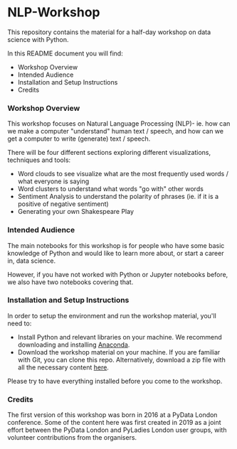 # NLP-Workshop


This repository contains the material for a half-day workshop on data science with Python.

In this README document you will find:

- Workshop Overview
- Intended Audience
- Installation and Setup Instructions
- Credits


### Workshop Overview

This workshop focuses on Natural Language Processing (NLP)- ie. how can we make a computer "understand" human text / speech, and how can we get a computer to write (generate) text / speech.

There will be four different sections exploring different visualizations, techniques and tools:

- Word clouds to see visualize what are the most frequently used words / what everyone is saying
- Word clusters to understand what words "go with" other words
- Sentiment Analysis to understand the polarity of phrases (ie. if it is a positive of negative sentiment)
- Generating your own Shakespeare Play


### Intended Audience

The main notebooks for this workshop is for people who have some basic knowledge of Python and would like to learn more about, or start a career in, data science.

However, if you have not worked with Python or Jupyter notebooks before, we also have two notebooks covering that.


### Installation and Setup Instructions

In order to setup the environment and run the workshop material, you'll need to:

- Install Python and relevant libraries on your machine. We recommend downloading and installing [Anaconda](https://www.anaconda.com/products/distribution).
- Download the workshop material on your machine. If you are familiar with Git, you can clone this repo. Alternatively, download a zip file with all the necessary content [here](https://github.com/Talent-Co-Op/NLP-Workshop/archive/refs/heads/main.zip).

Please try to have everything installed before you come to the workshop.

### Credits

The first version of this workshop was born in 2016 at a PyData London conference. Some of the content here was first created in 2019 as a joint effort between the PyData London and PyLadies London user groups, with volunteer contributions from the organisers.






